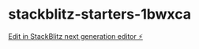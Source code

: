 # stackblitz-starters-1bwxca

[Edit in StackBlitz next generation editor ⚡️](https://stackblitz.com/~/github.com/GonzaloCode-web/stackblitz-starters-1bwxca)